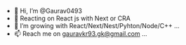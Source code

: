 - 👋 Hi, I’m @Gaurav0493
- 👀 Reacting on React js with Next or CRA
- 🌱 I’m growing with React/Next/Nest/Pyhton/Node/C++ ...
- 📫 Reach me on gauravkr93.gk@gmail.com ...

<!---
Gaurav0493/Gaurav0493 is a ✨ special ✨ repository because its `README.md` (this file) appears on your GitHub profile.
You can click the Preview link to take a look at your changes.
--->

